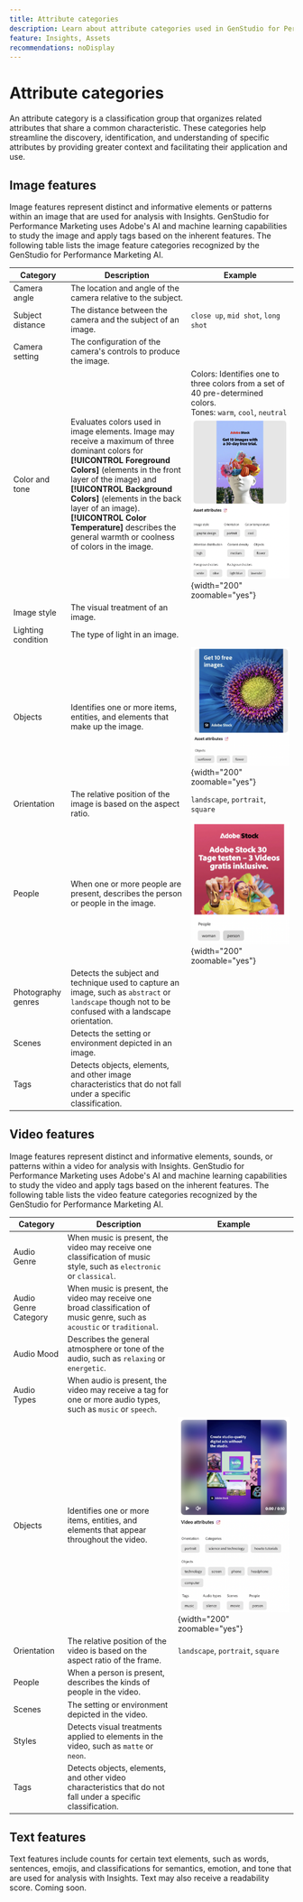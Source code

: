 ```yaml
---
title: Attribute categories
description: Learn about attribute categories used in GenStudio for Performance Marketing.
feature: Insights, Assets
recommendations: noDisplay
---
```

# Attribute categories

An attribute category is a classification group that organizes related attributes that share a common characteristic. These categories help streamline the discovery, identification, and understanding of specific attributes by providing greater context and facilitating their application and use.

## Image features

Image features represent distinct and informative elements or patterns within an image that are used for analysis with Insights. GenStudio for Performance Marketing uses Adobe's AI and machine learning capabilities to study the image and apply tags based on the inherent features. The following table lists the image feature categories recognized by the GenStudio for Performance Marketing AI.

<!-- For the writer, turn off word wrap to work with these tables. In VSCode, toggle View - Word Wrap. -->

| Category                | Description                                                                                           | Example                                                                                                                                                                        |
| ----------------------- | ----------------------------------------------------------------------------------------------------- | ------------------------------------------------------------------------------------------------------------------------------------------------------------------------------ |
| Camera angle            | The location and angle of the camera relative to the subject.                                         |                                                                                                                                                                                |
| Subject distance        | The distance between the camera and the subject of an image.                                          | `close up`, `mid shot`, `long shot`                                                                                                                                            |
| Camera setting          | The configuration of the camera's controls to produce the image.                                      |                                                                                                                                                                                |
| Color and tone          | Evaluates colors used in image elements. Image may receive a maximum of three dominant colors for **[!UICONTROL Foreground Colors]** (elements in the front layer of the image) and **[!UICONTROL Background Colors]** (elements in the back layer of an image).<br>**[!UICONTROL Color Temperature]** describes the general warmth or coolness of colors in the image. | Colors: Identifies one to three colors from a set of 40 pre-determined colors.<br>Tones: `warm`, `cool`, `neutral`<br>![colors and cool tones](../../assets/category/image-color-temp.png){width="200" zoomable="yes"} |
| Image style             | The visual treatment of an image.                                                                     |                                                                                                                                                                                |
| Lighting condition      | The type of light in an image.                                                                        |                                                                                                                                                                                |
| Objects                 | Identifies one or more items, entities, and elements that make up the image.                          | ![sunflower, plane, flower object](../../assets/category/image-objects.png){width="200" zoomable="yes"}                                                                        |
| Orientation             | The relative position of the image is based on the aspect ratio.                                             | `landscape`, `portrait`, `square`                                                                                                                                      |
| People                  | When one or more people are present, describes the person or people in the image.                     | ![woman person dancing](../../assets/category/image-people.png){width="200" zoomable="yes"}                                                                                    |
| Photography genres      | Detects the subject and technique used to capture an image, such as `abstract` or `landscape` though not to be confused with a landscape orientation. |                                                                                                                                |
| Scenes                  | Detects the setting or environment depicted in an image.                                              |                                                                                                                                                                                |
| Tags                    | Detects objects, elements, and other image characteristics that do not fall under a specific classification. |                                                                                                                                                                         |

<!-- Not yet approved by legal
| Attention distribution  | The level of viewer attention spread across an image.                                                 | `high`, `medium`, `low`                                                                                                                                                                                                    |
| Content density         | The amount of information or detail in an image.                                                      | `high`, `medium`, `low`                                                                                                                                                                                                    |
-->

## Video features

Image features represent distinct and informative elements, sounds, or patterns within a video for analysis with Insights. GenStudio for Performance Marketing uses Adobe's AI and machine learning capabilities to study the video and apply tags based on the inherent features. The following table lists the video feature categories recognized by the GenStudio for Performance Marketing AI.

| Category            | Description                                                                                               | Example                                                  |
| ------------------- | --------------------------------------------------------------------------------------------------------- | -------------------------------------------------------- |
| Audio Genre         | When music is present, the video may receive one classification of music style, such as `electronic` or `classical`.                       |          |
| Audio Genre Category| When music is present, the video may receive one broad classification of music genre, such as `acoustic` or `traditional`.                  |          |
| Audio Mood          | Describes the general atmosphere or tone of the audio, such as `relaxing` or `energetic`.                     |          |
| Audio Types         | When audio is present, the video may receive a tag for one or more audio types, such as `music` or `speech`.                                         |          |
| Objects             | Identifies one or more items, entities, and elements that appear throughout the video.             | ![objects in video](../../assets/category/video-objects.png){width="200" zoomable="yes"}       |
| Orientation         | The relative position of the video is based on the aspect ratio of the frame.            | `landscape`, `portrait`, `square`        |
| People              | When a person is present, describes the kinds of people in the video.            |        |
| Scenes              | The setting or environment depicted in the video.            |        |
| Styles              | Detects visual treatments applied to elements in the video, such as `matte` or `neon`.      |        |
| Tags                | Detects objects, elements, and other video characteristics that do not fall under a specific classification.  |        |

## Text features

Text features include counts for certain text elements, such as words, sentences, emojis, and classifications for semantics, emotion, and tone that are used for analysis with Insights. Text may also receive a readability score. Coming soon.

<!-- Not yet approved by legal

GenStudio for Performance Marketing uses Adobe's AI and machine learning capabilities to study text and apply tags based on the inherent features.

The following table lists the image feature categories recognized by the GenStudio for Performance Marketing AI.

| Category             | Description | Example |
|----------------------|-------------|--------|
| Emojis Count         |             |        |
| HashTags Count       |             |        |
| Keywords             |             |        |
| Marketing Emotions   |             |        |
| Narratives           | Text that represents an overarching situation, theme, or a story. Narratives can communicate values, purpose, or identity that resonates with consumers on many levels.   |        |
| Persuasion Strategies|             |        |
| Readability          |             |        |
| Tone of voice        | | |
-->
